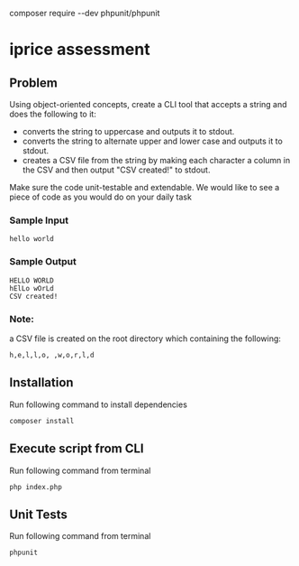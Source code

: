 composer require --dev phpunit/phpunit

# iprice assessment

## Problem

Using object-oriented concepts, create a CLI tool that accepts a string and does the following to it:
-	converts the string to uppercase and outputs it to stdout.
-	converts the string to alternate upper and lower case and outputs it to stdout.
-	creates a CSV file from the string by making each character a column in the CSV and then output "CSV created!" to stdout.

Make sure the code unit-testable and extendable. We would like to see a piece of code as you would do on your daily task

### Sample Input
```
hello world
```
### Sample Output
```
HELLO WORLD
hElLo wOrLd
CSV created!
```

### Note: 
a CSV file is created on the root directory which containing the following: 
```
h,e,l,l,o, ,w,o,r,l,d
```

## Installation
Run following command to install dependencies
```
composer install
```

## Execute script from CLI
Run following command from terminal
```
php index.php
```

## Unit Tests
Run following command from terminal
```
phpunit
```